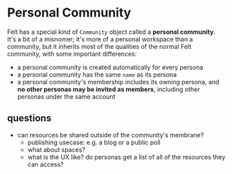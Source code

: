 # Personal Community

Felt has a special kind of `Community` object called a **personal community**.
It's a bit of a misnomer; it's more of a personal workspace than a community,
but it inherits most of the qualities of the normal Felt community,
with some important differences:

- a personal community is created automatically for every persona
- a personal community has the same `name` as its persona
- a personal community's membership includes its owning persona,
  and **no other personas may be invited as members**,
  including other personas under the same account

## questions

- can resources be shared outside of the community's membrane?
  - publishing usecase: e.g. a blog or a public poll
  - what about spaces?
  - what is the UX like? do personas get a list of all of the resources they can access?
